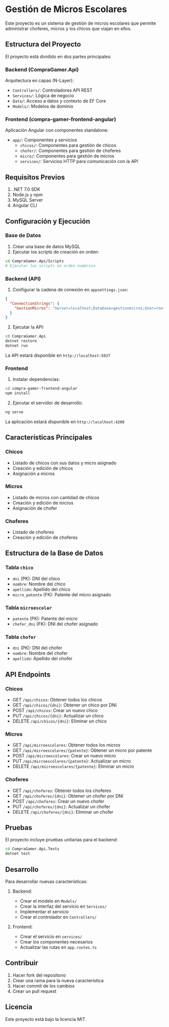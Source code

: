 # Gestión de Micros Escolares

Este proyecto es un sistema de gestión de micros escolares que permite administrar choferes, micros y los chicos que viajan en ellos.

## Estructura del Proyecto

El proyecto está dividido en dos partes principales:

### Backend (CompraGamer.Api)

Arquitectura en capas (N-Layer):
- `Controllers/`: Controladores API REST
- `Services/`: Lógica de negocio
- `Data/`: Acceso a datos y contexto de EF Core
- `Models/`: Modelos de dominio

### Frontend (compra-gamer-frontend-angular)

Aplicación Angular con componentes standalone:
- `app/`: Componentes y servicios
  - `chicos/`: Componentes para gestión de chicos
  - `chofer/`: Componentes para gestión de choferes
  - `micro/`: Componentes para gestión de micros
  - `services/`: Servicios HTTP para comunicación con la API

## Requisitos Previos

1. .NET 7.0 SDK
2. Node.js y npm
3. MySQL Server
4. Angular CLI

## Configuración y Ejecución

### Base de Datos

1. Crear una base de datos MySQL
2. Ejecutar los scripts de creación en orden:
```bash
cd CompraGamer.Api/Scripts
# Ejecutar los scripts en orden numérico
```

### Backend (API)

1. Configurar la cadena de conexión en `appsettings.json`:
```json
{
  "ConnectionStrings": {
    "GestionMicros": "Server=localhost;Database=gestionmicros;User=root;Password=tu_password;"
  }
}
```

2. Ejecutar la API:
```bash
cd CompraGamer.Api
dotnet restore
dotnet run
```

La API estará disponible en `http://localhost:5037`

### Frontend

1. Instalar dependencias:
```bash
cd compra-gamer-frontend-angular
npm install
```

2. Ejecutar el servidor de desarrollo:
```bash
ng serve
```

La aplicación estará disponible en `http://localhost:4200`

## Características Principales

### Chicos
- Listado de chicos con sus datos y micro asignado
- Creación y edición de chicos
- Asignación a micros

### Micros
- Listado de micros con cantidad de chicos
- Creación y edición de micros
- Asignación de chofer

### Choferes
- Listado de choferes
- Creación y edición de choferes

## Estructura de la Base de Datos

### Tabla `chico`
- `dni` (PK): DNI del chico
- `nombre`: Nombre del chico
- `apellido`: Apellido del chico
- `micro_patente` (FK): Patente del micro asignado

### Tabla `microescolar`
- `patente` (PK): Patente del micro
- `chofer_dni` (FK): DNI del chofer asignado

### Tabla `chofer`
- `dni` (PK): DNI del chofer
- `nombre`: Nombre del chofer
- `apellido`: Apellido del chofer

## API Endpoints

### Chicos
- GET `/api/chicos`: Obtener todos los chicos
- GET `/api/chicos/{dni}`: Obtener un chico por DNI
- POST `/api/chicos`: Crear un nuevo chico
- PUT `/api/chicos/{dni}`: Actualizar un chico
- DELETE `/api/chicos/{dni}`: Eliminar un chico

### Micros
- GET `/api/microescolares`: Obtener todos los micros
- GET `/api/microescolares/{patente}`: Obtener un micro por patente
- POST `/api/microescolares`: Crear un nuevo micro
- PUT `/api/microescolares/{patente}`: Actualizar un micro
- DELETE `/api/microescolares/{patente}`: Eliminar un micro

### Choferes
- GET `/api/choferes`: Obtener todos los choferes
- GET `/api/choferes/{dni}`: Obtener un chofer por DNI
- POST `/api/choferes`: Crear un nuevo chofer
- PUT `/api/choferes/{dni}`: Actualizar un chofer
- DELETE `/api/choferes/{dni}`: Eliminar un chofer

## Pruebas

El proyecto incluye pruebas unitarias para el backend:

```bash
cd CompraGamer.Api.Tests
dotnet test
```

## Desarrollo

Para desarrollar nuevas características:

1. Backend:
   - Crear el modelo en `Models/`
   - Crear la interfaz del servicio en `Services/`
   - Implementar el servicio
   - Crear el controlador en `Controllers/`

2. Frontend:
   - Crear el servicio en `services/`
   - Crear los componentes necesarios
   - Actualizar las rutas en `app.routes.ts`

## Contribuir

1. Hacer fork del repositorio
2. Crear una rama para la nueva característica
3. Hacer commit de los cambios
4. Crear un pull request

## Licencia

Este proyecto está bajo la licencia MIT.